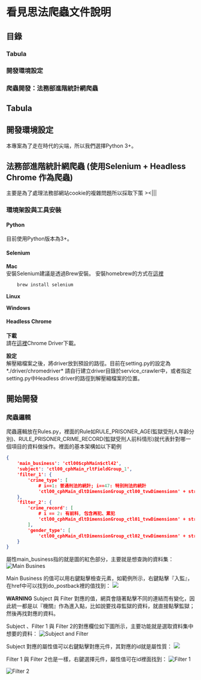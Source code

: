 # 看見思法爬蟲文件說明

## 目錄
### Tabula 
### 開發環境設定
### 爬蟲開發：法務部進階統計網爬蟲

## Tabula

## 開發環境設定
本專案為了走在時代的尖端，所以我們選擇Python 3+。


## 法務部進階統計網爬蟲 (使用Selenium + Headless Chrome 作為爬蟲)
主要是為了處理法務部網站cookie的複雜問題所以採取下策 ><|||

### 環境架設與工具安裝

#### Python
目前使用Python版本為3+。

#### Selenium

**Mac**<br>
安裝Selenium建議是透過Brew安裝。
安裝homebrew的方式在[這裡](https://brew.sh)
```bash
    brew install selenium
```

**Linux**<br>

**Windows**<br>

#### Headless Chrome

**下載**<br>
請在[這裡](https://sites.google.com/a/chromium.org/chromedriver/downloads)Chrome Driver下載。

**設定**<br>
解壓縮檔案之後，將driver放到預設的路徑。目前在setting.py的設定為*./driver/chromedriver*
請自行建立driver目錄於service_crawler中，或者指定setting.py中Headless driver的路徑到解壓縮檔案的位置。


## 開始開發

### 爬蟲邏輯

爬蟲邏輯放在Rules.py，裡面的Rule如RULE_PRISONER_AGE(監獄受刑人年齡分別)、RULE_PRISONER_CRIME_RECORD(監獄受刑人前科情形)就代表針對哪一個項目的資料做操作。裡面的基本架構如以下範例
```json
{
	'main_business': 'ctl00$cphMain$ctl42',
    'subject': 'ctl00_cphMain_rltFieldGroup_1',
    'filter_1': {
        'crime_type': [
            # i==1: 普通刑法的統計; i==47: 特別刑法的統計
            'ctl00_cphMain_dltDimensionGroup_ctl00_tvwDimensionn' + str(i) + 'CheckBox' for i in range(1, 121)],
    },
    'filter_2': {
        'crime_record': [
            # i == 2: 有前科, 包含再犯、累犯
            'ctl00_cphMain_dltDimensionGroup_ctl01_tvwDimensionn' + str(i) + 'CheckBox' for i in range(1, 5)
        ],
        'gender_type': [
            'ctl00_cphMain_dltDimensionGroup_ctl02_tvwDimensionn' + str (i) + 'CheckBox' for i in range(1,3)]
    }
}
```


屬性main_business指的就是圖的紅色部分，主要就是想查詢的資料集：
![Main Busines](https://raw.githubusercontent.com/yudazilian/VisualJusticeTW/develop/static/main_business.png)

Main Business 的值可以用右鍵點擊檢查元素，如範例所示，右鍵點擊『入監』，在href中可以找到do_postback裡的值找到：
![](https://raw.githubusercontent.com/yudazilian/VisualJusticeTW/develop/static/Main_Business_Detail.png)

**WARNING** Subject 與 Filter 對應的值，網頁會隨著點擊不同的連結而有變化，因此統一都是以『機關』作為進入點，比如說要找尋監獄的資料，就直接點擊監獄；然後再找對應的資料。

Subject 、Filter 1 與 Filter 2的對應欄位如下圖所示，主要功能就是選取資料集中想要的資料：
![Subject and Filter](https://raw.githubusercontent.com/yudazilian/VisualJusticeTW/develop/static/Subject%26Filter.png)

Subject 對應的屬性值可以右鍵點擊對應元件，其對應的id就是屬性質：
![](https://raw.githubusercontent.com/yudazilian/VisualJusticeTW/develop/static/Subject_Detail.png)

Filter 1 與 Filter 2也是一樣，右鍵選擇元件，屬性值可在id裡面找到：
![Filter 1](https://raw.githubusercontent.com/yudazilian/VisualJusticeTW/develop/static/Filter_1_Detail.png)

![Filter 2](https://raw.githubusercontent.com/yudazilian/VisualJusticeTW/develop/static/Filter_2_Detail.png)



